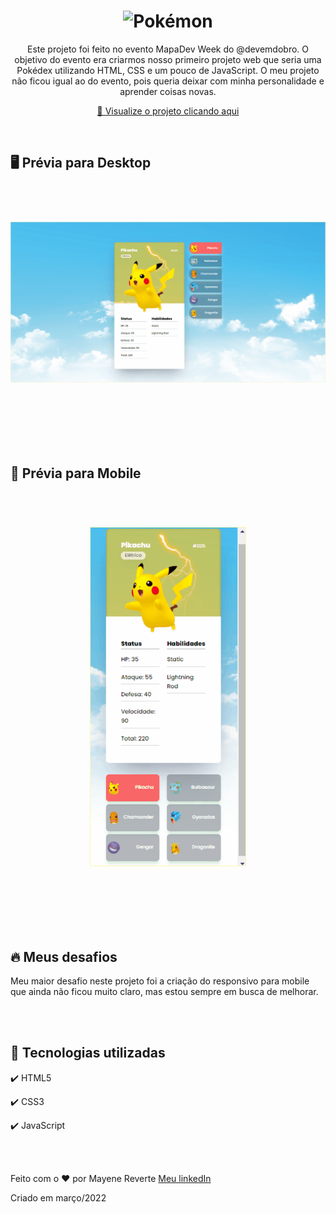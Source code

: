 <h1 align="center">
  <img src="github/image/logo.png" alt="Pokémon" width="200">
</h1>

<p align="center">Este projeto foi feito no evento MapaDev Week do @devemdobro. O objetivo do evento era criarmos nosso primeiro projeto web que seria uma Pokédex utilizando HTML, CSS e um pouco de JavaScript. O meu projeto não ficou igual ao do evento, pois queria deixar com minha personalidade e aprender coisas novas.</p>

<div align="center">

 [👀 Visualize o projeto clicando aqui](https://revertemayene.github.io/mapadevweek-pokedex/)

</div> 

<br>

## 🖥️ Prévia para Desktop

<h1 align="center">

<br>

  <img src="github/gifs/desktop.gif" alt="Pokedex" width="900">

<br><br>
</h1>

## 📱 Prévia para Mobile

<h1 align="center">

<br>

  <img src="github/gifs/mobile.gif" alt="Pokedex" width="250">

<br><br>
</h1>

## 🔥 Meus desafios
<p align= "left">Meu maior desafio neste projeto foi a criação do responsivo para mobile que ainda não ficou muito claro, mas estou sempre em busca de melhorar.</p>
<br><br>


## 🚀 Tecnologias utilizadas

✔️ HTML5

✔️ CSS3

✔️ JavaScript

<br><br>

Feito com o ❤️ por Mayene Reverte [Meu linkedIn](https://www.linkedin.com/in/mayenereverte/)
<p>Criado em março/2022</p>


